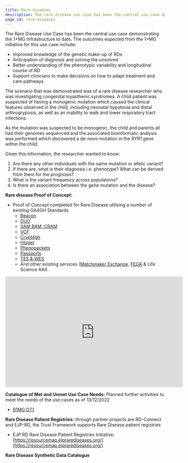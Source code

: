 ```yaml
---
title: Rare diseases
description: The rare disease use case has been the central use case demonstrating the 1+MG Infrastructure to date.
page_id: rare-diseases
---
```


The Rare Disease Use Case has been the central use case demonstrating the 1+MG Infrastructure to date. The outcomes expected from the 1+MG initiative for this use case include:

* Improved knowledge of the genetic make-up of RDs
* Anticipation of diagnosis and solving the unsolved
* Better understanding of the phenotypic variability and longitudinal course of RD
* Support clinicians to make decisions on how to adapt treatment and care pathways

The scenario that was demonstrated was of a rare disease researcher who was investigating congenital myasthenic syndromes. A child patient was suspected of having a monogenic mutation which caused the clinical features observed in the child, including neonatal hypotonia and distal arthrogryposis, as well as an inability to walk and lower respiratory tract infections. 

As the mutation was suspected to be monogenic, the child and parents all had their genomes sequenced and the associated bioinformatic analysis was performed which discovered a de-novo mutation in the RYR1 gene within the child. 

Given this information, the researcher wanted to know:

1. Are there any other individuals with the same mutation or allelic variant?
1. If there are, what is their diagnosis i.e. phenotype? What can be derived from them for the prognosis?
1. What is the variant frequency across populations?
1. Is there an association between the gene mutation and the disease?

**Rare disease Proof of Concept:**

* Proof of Concept completed  for Rare Disease utilising a number of existing GA4GH Standards 
    * [Beacon](technical-infrastructure-standards#beacon)
    * [DUO](technical-infrastructure-standards#data-use-ontology)
    * [SAM,BAM, CRAM](technical-infrastructure-standards#vcf-sambamcram)
    * [VCF]((technical-infrastructure-standards#vcf-sambamcram))
    * [Crypt4gh](technical-infrastructure-standards#crypt4gh)
    * [Htsget](technical-infrastructure-standards#htsget)
    * [Phenopackets](technical-infrastructure-standards#phenopackets)
    * [Passports](technical-infrastructure-standards#authentication-and-authorization-infrastructure-and-passports)
    * [TES & WES](technical-infrastructure-standards#workflow--task-execution-service)
    * And other existing services ([Matchmaker Exchange](https://www.google.com/url?q=https://www.matchmakerexchange.org/&sa=D&source=docs&ust=1683152792348141&usg=AOvVaw3RIcM1F1ZWt44C73K7r7T5), [FEGA](https://www.google.com/url?q=https://ega-archive.org/federated/&sa=D&source=docs&ust=1683152792348999&usg=AOvVaw11Ros7TlK5qNCKDluMgrWq) & Life Science AAI).

<div class="videoWrapper">
    <iframe width="560" height="349" src="https://www.youtube.com/embed/6MtIJA4xXdU" frameborder="0" allowfullscreen></iframe>
</div>

**Catalogue of Met and Unmet Use Case Needs:** Planned further activities to meet the needs of the use cases as of 13/12/2022

* [B1MG D7.1](https://zenodo.org/record/7433377)

**Rare Disease Patient Registries:** through partner projects are RD-Connect and EJP-RD, the Trust Framework supports Rare Disease patient registries

* EJP RD Rare Disease Patient Registries Initiative:<br>
[https://resourcemap.ejprarediseases.org/](https://resourcemap.ejprarediseases.org/)

**Rare Disease Synthetic Data Catalogue**
